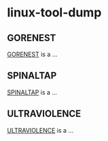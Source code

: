 # linux-tool-dump

## GORENEST

[GORENEST](./GORENEST) is a ...

## SPINALTAP

[SPINALTAP](./SPINALTAP) is a ...

## ULTRAVIOLENCE

[ULTRAVIOLENCE](./ULTRAVIOLENCE) is a ...